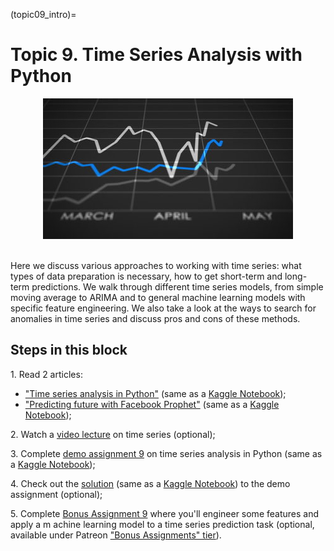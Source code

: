 (topic09_intro)=

# Topic 9. Time Series Analysis with Python

<div align="center">
<img src="../../_static/img/topic9-teaser.jpg" />
</div>
<br>

Here we discuss various approaches to working with time series: what types of data preparation is necessary, how to get short-term and long-term predictions. We walk through different time series models, from simple moving average to ARIMA and to general machine learning models with specific feature engineering. We also take a look at the ways to search for anomalies in time series and discuss pros and cons of these methods.

## Steps in this block

1\. Read 2 articles:
 - ["Time series analysis in Python"](topic09_part1) (same as a [Kaggle Notebook](https://www.kaggle.com/kashnitsky/topic-9-part-1-time-series-analysis-in-python));
 - ["Predicting future with Facebook Prophet"](topic09_part2) (same as a [Kaggle Notebook](https://www.kaggle.com/kashnitsky/topic-9-part-2-time-series-with-facebook-prophet));

2\. Watch a [video lecture](https://youtu.be/_9lBwXnbOd8) on time series (optional);

3\. Complete [demo assignment 9](assignment09) on time series analysis in Python (same as a [Kaggle Notebook](https://www.kaggle.com/kashnitsky/a9-demo-time-series-analysis));

4\. Check out the [solution](assignment09_solution) (same as a [Kaggle Notebook](https://www.kaggle.com/kashnitsky/a9-demo-time-series-analysis-solution)) to the demo assignment (optional);

5\. Complete [Bonus Assignment 9](bonus09) where you'll engineer some features and apply a m achine learning model to a time series prediction task (optional, available under Patreon ["Bonus Assignments" tier](https://www.patreon.com/ods_mlcourse)).
